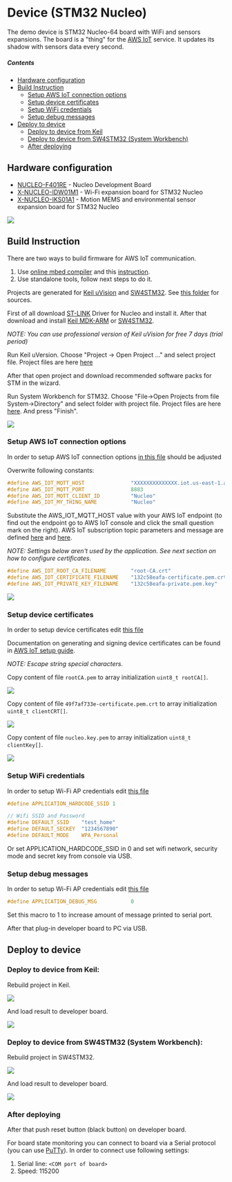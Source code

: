 Device (STM32 Nucleo)
=============

The demo device is STM32 Nucleo-64 board with WiFi and sensors expansions. The board is a "thing" for the [AWS IoT](https://aws.amazon.com/iot/) service. It updates its shadow with sensors data every second.

##### Contents

- [Hardware configuration](#hardware-configuration)
- [Build Instruction](#build-instruction)
	- [Setup AWS IoT connection options](#setup-aws-iot-connection-options)
	- [Setup device certificates](#setup-device-certificates)
	- [Setup WiFi credentials](#setup-wifi-credentials)
	- [Setup debug messages](#setup-debug-messages)
- [Deploy to device](#deploy-to-device)	   				
	- [Deploy to device from Keil](#deploy-to-device-from-keil)
	- [Deploy to device from SW4STM32 (System Workbench)](#deploy-to-device-from-system-workbench)
	-  [After deploying](#after-deploying)
	
## Hardware configuration

- [NUCLEO-F401RE](http://www.st.com/en/evaluation-tools/nucleo-f401re.html) - Nucleo Development Board
- [X-NUCLEO-IDW01M1](http://www.st.com/content/st_com/en/products/ecosystems/stm32-open-development-environment/stm32-nucleo-expansion-boards/stm32-ode-connect-hw/x-nucleo-idw01m1.html) - Wi-Fi expansion board for STM32 Nucleo
- [X-NUCLEO-IKS01A1](http://www.st.com/content/st_com/en/products/ecosystems/stm32-open-development-environment/stm32-nucleo-expansion-boards/stm32-ode-sense-hw/x-nucleo-iks01a1.html) - Motion MEMS and environmental sensor expansion board for STM32 Nucleo

<p align="left"><img src="./assets/device.jpg" /></p>

## Build Instruction
There are two ways to build firmware for AWS IoT communication.
1) Use [online mbed compiler](https://os.mbed.com/compiler/#nav:/;) and this [instruction](https://os.mbed.com/users/PavelSavyhin/code/Nucleo-AWS-IoT-mbed/).
2) Use standalone tools, follow next steps to do it.

Projects are generated for [Keil uVision](http://www2.keil.com/mdk5/uvision/) and [SW4STM32](http://www.st.com/en/development-tools/sw4stm32.html).
See [this folder](../nucleo/) for sources.

First of all download [ST-LINK](http://www.st.com/en/embedded-software/stsw-link009.html) Driver for Nucleo and install it.
After that download and install [Keil MDK-ARM](https://www.keil.com/demo/eval/arm.htm) or [SW4STM32](http://www.st.com/en/development-tools/sw4stm32.html).

_NOTE: You can use professional version of Keil uVision for free 7 days (trial period)_

Run Keil uVersion.
Choose "Project -> Open Project ..." and select project file.
Project files are here [here](../nucleo/Projects/Multi/Applications/MQTT_AWS/MDK-ARM/STM32F401RE-Nucleo/)

After that open project and download recommended software packs for STM in the wizard.

Run System Workbench for STM32.
Choose "File->Open Projects from file System->Directory" and select folder with project file. Project files are here [here](../nucleo/Projects/Multi/Applications/MQTT_AWS/SW4STM32/). And press "Finish".

<p align="left"><img src="./assets/sw4stm32-import-project-file.png.png" /></p>

### Setup AWS IoT connection options

In order to setup AWS IoT connection options [in this file](../nucleo/Projects/Multi/Applications/MQTT_AWS/Inc/aws_iot_config.h) should be adjusted

Overwrite following constants:

```c
#define AWS_IOT_MQTT_HOST               "XXXXXXXXXXXXXX.iot.us-east-1.amazonaws.com"
#define AWS_IOT_MQTT_PORT               8883
#define AWS_IOT_MQTT_CLIENT_ID          "Nucleo"
#define AWS_IOT_MY_THING_NAME           "Nucleo"
```

Substitute the AWS_IOT_MQTT_HOST value with your AWS IoT endpoint (to find out the endpoint go to AWS IoT console and click the small question mark on the right).
AWS IoT subscription topic parameters and message are defined [here](../nucleo/Projects/Multi/Applications/MQTT_AWS/Inc/aws_main.h) and [here](../nucleo/Projects/Multi/Applications/MQTT_AWS/Src/aws_main.c). 

_NOTE: Settings below aren't used by the application. See next section on how to configure certificates._

```c
#define AWS_IOT_ROOT_CA_FILENAME        "root-CA.crt"
#define AWS_IOT_CERTIFICATE_FILENAME    "132c58eafa-certificate.pem.crt"
#define AWS_IOT_PRIVATE_KEY_FILENAME    "132c58eafa-private.pem.key"
```
<p align="left"><img src="./assets/keil-aws-config-h.png" /></p>

###  Setup device certificates

In order to setup device certificates edit [this file](../nucleo/Aws_iot_sdks/aws_iot_src/protocol/mqtt/aws_iot_embedded_client_wrapper/platform_nucleo/aws_nucleo_certificates.c)

Documentation on generating and signing device certificates can be found in [AWS IoT setup guide](BACKEND.md#certificates).

_NOTE: Escape string special characters._

Copy content of file `rootCA.pem` to array initialization `uint8_t rootCA[]`.
<p align="left"><img src="./assets/keil-escape-root.png" /></p>

Copy content of file `49f7af733e-certificate.pem.crt` to array initialization `uint8_t clientCRT[]`.
<p align="left"><img src="./assets/keil-escape-crt.png" /></p>

Copy content of file `nucleo.key.pem` to array initialization `uint8_t clientKey[]`.
<p align="left"><img src="./assets/keil-escape-pem.png" /></p>

### Setup WiFi credentials

In order to setup Wi-Fi AP credentials edit [this file](../nucleo/Projects/Multi/Applications/MQTT_AWS/Src/wifi_main.c) 

```c
#define APPLICATION_HARDCODE_SSID 1

// Wifi SSID and Password 
#define DEFAULT_SSID 	"test_home"
#define DEFAULT_SECKEY 	"1234567890"
#define DEFAULT_MODE 	WPA_Personal
```

Or set APPLICATION_HARDCODE_SSID in 0 and set wifi network, security mode and secret key from console via USB.

### Setup debug messages
In order to setup Wi-Fi AP credentials edit [this file](../nucleo/Projects/Multi/Applications/MQTT_AWS/Src/wifi_main.c) 

```c
#define APPLICATION_DEBUG_MSG			0
```
Set this macro to 1 to increase amount of message printed to serial port.

After that plug-in developer board to PC via USB. 

## Deploy to device

### Deploy to device from Keil:
Rebuild project in Keil.

<p align="left"><img src="./assets/keil-rebuild.png" /></p>

And load result to developer board.

<p align="left"><img src="./assets/keil-load.png" /></p>

### Deploy to device from SW4STM32 (System Workbench):
Rebuild project in SW4STM32.

<p align="left"><img src="./assets/sw4stm32-rebuild.png" /></p>

And load result to developer board.

<p align="left"><img src="./assets/sw4stm32-load.png" /></p>

### After deploying
After that push reset button (black button) on developer board.

For board state monitoring you can connect to board via a Serial protocol (you can use [PuTTy](http://www.putty.org/)).
In order to connect use following settings:

1. Serial line: `<COM port of board>`
1. Speed: 115200
